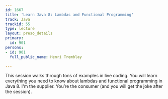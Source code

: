 ```yaml
---
id: 1667
title: 'Learn Java 8: Lambdas and Functional Programming'
track: Java
trackid: 55
type: lecture
layout: preso_details
primary:
  id: 901
persons:
- id: 901
  full_public_name: Henri Tremblay

---
```

This session walks through tons of examples in live coding. You will learn everything you need to know about lambdas and functional programming in Java 8. I'm the supplier. You’re the consumer (and you will get the joke after the session).
